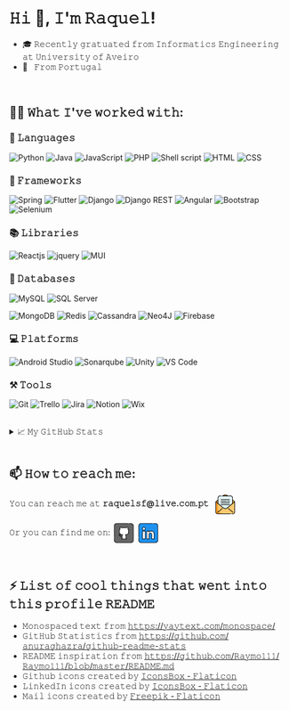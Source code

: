 # 𝙷𝚒 👋, 𝙸'𝚖 𝚁𝚊𝚚𝚞𝚎𝚕!

<!--
**Raqsf/Raqsf** is a ✨ _special_ ✨ repository because its `README.md` (this file) appears on your GitHub profile.

Here are some ideas to get you started:

- 🔭 I’m currently working on ...
- 🌱 I’m currently learning ...
- 👯 I’m looking to collaborate on ...
- 🤔 I’m looking for help with ...
- 💬 Ask me about ...
- 📫 How to reach me: ...
- 😄 Pronouns: ...
- ⚡ Fun fact: ...
-->

- 🎓 𝚁𝚎𝚌𝚎𝚗𝚝𝚕𝚢 𝚐𝚛𝚊𝚝𝚞𝚊𝚝𝚎𝚍 𝚏𝚛𝚘𝚖 𝙸𝚗𝚏𝚘𝚛𝚖𝚊𝚝𝚒𝚌𝚜 𝙴𝚗𝚐𝚒𝚗𝚎𝚎𝚛𝚒𝚗𝚐 𝚊𝚝 𝚄𝚗𝚒𝚟𝚎𝚛𝚜𝚒𝚝𝚢 𝚘𝚏 𝙰𝚟𝚎𝚒𝚛𝚘 
- 📍 &nbsp; 𝙵𝚛𝚘𝚖 𝙿𝚘𝚛𝚝𝚞𝚐𝚊𝚕

<br>

## 👩‍💻 𝚆𝚑𝚊𝚝 𝙸'𝚟𝚎 𝚠𝚘𝚛𝚔𝚎𝚍 𝚠𝚒𝚝𝚑:

### 📄 𝙻𝚊𝚗𝚐𝚞𝚊𝚐𝚎𝚜 <!-- programming, script and markup -->
<p>
<img alt="Python" src="https://img.shields.io/badge/Python-%2312100E.svg?logo=python&style=for-the-badge&logoColor=ffdd54"/>
<img alt="Java" src="https://img.shields.io/badge/java-%2312100E.svg?style=for-the-badge&logo=java&logoColor=white"/>
<img alt="JavaScript" src="https://img.shields.io/badge/javascript-%2312100E.svg?style=for-the-badge&logo=javascript&logoColor=%23F7DF1E"/>
<img alt="PHP" src="https://img.shields.io/badge/php-%2312100E.svg?style=for-the-badge&logo=php&logoColor=23777BB4"/>
<img alt="Shell script" src="https://img.shields.io/badge/shell_script-%2312100E.svg?style=for-the-badge&logo=gnu-bash&logoColor=white"/>
<img alt="HTML" src="https://img.shields.io/badge/html-%2312100E.svg?style=for-the-badge&logo=html5&logoColor=23E34F26"/>
<img alt="CSS" src="https://img.shields.io/badge/css-%2312100E.svg?style=for-the-badge&logo=css3&logoColor=1572b6"/>
</p>

### 🧱 𝙵𝚛𝚊𝚖𝚎𝚠𝚘𝚛𝚔𝚜
<p>
<img alt="Spring" src="https://img.shields.io/badge/spring-%2312100E.svg?style=for-the-badge&logo=spring&logoColor=236DB33F"/>
<img alt="Flutter" src="https://img.shields.io/badge/Flutter-%2312100E.svg?style=for-the-badge&logo=Flutter&logoColor=02569b"/>
<img alt="Django" src="https://img.shields.io/badge/django-%2312100E.svg?style=for-the-badge&logo=django&logoColor=092e20"/>
<img alt="Django REST" src="https://img.shields.io/badge/DJANGO-REST-ff1709?style=for-the-badge&logo=django&logoColor=092e20&color=ff1709&labelColor=12100e"/>
<img alt="Angular" src="https://img.shields.io/badge/angular-%2312100E.svg?style=for-the-badge&logo=angular&logoColor=dd0031"/>
<img alt="Bootstrap" src="https://img.shields.io/badge/bootstrap-%2312100E.svg?style=for-the-badge&logo=bootstrap&logoColor=563d7c"/>
<img alt="Selenium" src="https://img.shields.io/badge/-selenium-%2312100E?style=for-the-badge&logo=selenium&logoColor=43B02A"/>
</p>

### 📚 𝙻𝚒𝚋𝚛𝚊𝚛𝚒𝚎𝚜
<p>
<img alt="Reactjs" src="https://img.shields.io/badge/react-%2312100E.svg?style=for-the-badge&logo=react&logoColor=%2361DAFB"/>
<img alt="jquery" src="https://img.shields.io/badge/jquery-%2312100E.svg?style=for-the-badge&logo=jquery&logoColor=0769ad"/>
<img alt="MUI" src="https://img.shields.io/badge/MUI-%2312100E.svg?style=for-the-badge&logo=mui&logoColor=0081cb"/>
</p>

### 💾 𝙳𝚊𝚝𝚊𝚋𝚊𝚜𝚎𝚜
<p>
<img alt="MySQL" src="https://img.shields.io/badge/mysql-%2312100E.svg?style=for-the-badge&logo=mysql&logoColor=2300f"/>
<img alt="SQL Server" src="https://img.shields.io/badge/Microsoft%20SQL%20Sever-%2312100E?style=for-the-badge&logo=microsoft%20sql%20server&logoColor=CC2927"/>
</p>
<p>
<img alt="MongoDB" src="https://img.shields.io/badge/MongoDB-%2312100E.svg?style=for-the-badge&logo=mongodb&logoColor=4ea94b"/>
<img alt="Redis" src="https://img.shields.io/badge/redis-%2312100E.svg?style=for-the-badge&logo=redis&logoColor=dd0031"/>
<img alt="Cassandra" src="https://img.shields.io/badge/cassandra-%2312100E.svg?style=for-the-badge&logo=apache-cassandra&logoColor=1287B1"/>
<img alt="Neo4J" src="https://img.shields.io/badge/Neo4j-%2312100E?style=for-the-badge&logo=neo4j&logoColor=008CC1"/>
<img alt="Firebase" src="https://img.shields.io/badge/Firebase-%2312100E?style=for-the-badge&logo=Firebase&logoColor=039BE5"/>
</p>

### 💻 𝙿𝚕𝚊𝚝𝚏𝚘𝚛𝚖𝚜
<p>
<img alt="Android Studio" src="https://img.shields.io/badge/Android%20Studio-%2312100E.svg?style=for-the-badge&logo=android-studio&logoColor=3DDC84"/>
<img alt="Sonarqube" src="https://img.shields.io/badge/Sonarqube-%2312100E?style=for-the-badge&logo=Sonarqube&logoColor=039BE5"/>
<img alt="Unity" src="https://img.shields.io/badge/unity-%2312100E.svg?style=for-the-badge&logo=unity&logoColor=white"/>
<img alt="VS Code" src="https://img.shields.io/badge/Visual%20Studio%20Code-%2312100E.svg?style=for-the-badge&logo=visual-studio-code&logoColor=0078d7"/>
</p>

### ⚒ 𝚃𝚘𝚘𝚕𝚜
<p>
<img alt="Git" src="https://img.shields.io/badge/git-%2312100E.svg?style=for-the-badge&logo=git&logoColor=F05033"/>
<img alt="Trello" src="https://img.shields.io/badge/Trello-%2312100E.svg?style=for-the-badge&logo=Trello&logoColor=026AA7"/>
<img alt="Jira" src="https://img.shields.io/badge/jira-%2312100E.svg?style=for-the-badge&logo=jira&logoColor=0A0FFF"/>
<img alt="Notion" src="https://img.shields.io/badge/Notion-%2312100E.svg?style=for-the-badge&logo=notion&logoColor=white"/>
<img alt="Wix" src="https://img.shields.io/badge/wix-%2312100E?style=for-the-badge&logo=wix&logoColor=white"/>
</p>

<br>

<details>
<summary>📈 𝙼𝚢 𝙶𝚒𝚝𝙷𝚞𝚋 𝚂𝚝𝚊𝚝𝚜</summary>

<br> 
<!-- Themes: dark, radical, merko, gruvbox, tokyonight, onedark, cobalt, synthwave, highcontrast, dracula, gotham -->
<!-- [![Top Langs](https://github-readme-stats.vercel.app/api/top-langs/?username=Raqsf&layout=compact&langs_count=8)](https://github.com/Raqsf/Raqsf) -->

<p align="center">
<a href="https://github.com/Raqsf/Raqsf">
<img align="center" src="https://github-readme-stats-pi-gray-78.vercel.app/api/top-langs/?username=Raqsf&theme=dark" alt="Raquel's GitHub Top Languages" />
</a>
&nbsp;&nbsp;
<a href="https://github.com/Raqsf/Raqsf">
<img align="center" src="https://github-readme-stats.vercel.app/api?username=Raqsf&show_icons=true&line_height=27&count_private=true&theme=dark" alt="Raquel's GitHub Stats" />
</a>
</p>

</details>

<br>

## 📫 𝙷𝚘𝚠 𝚝𝚘 𝚛𝚎𝚊𝚌𝚑 𝚖𝚎:

<p align="left">
𝚈𝚘𝚞 𝚌𝚊𝚗 𝚛𝚎𝚊𝚌𝚑 𝚖𝚎 𝚊𝚝 <b>𝚛𝚊𝚚𝚞𝚎𝚕𝚜𝚏@𝚕𝚒𝚟𝚎.𝚌𝚘𝚖.𝚙𝚝</b>&nbsp;&nbsp;
<img height="35" align="center" src="./imgs/open-email.png">

𝙾𝚛 𝚢𝚘𝚞 𝚌𝚊𝚗 𝚏𝚒𝚗𝚍 𝚖𝚎 𝚘𝚗:
[<img src="./imgs/github.png" height="40em" align="center" alt="Follow Raqsf on Github" title="Follow Raqsf on Github"/>](https://github.com/Raqsf)
[<img src="./imgs/linkedin.png" height="40em" align="center" alt="Follow Raqsf on LinkedIn" title="Follow Raqsf on LinkedIn"/>](https://www.linkedin.com/in/raquel-ferreira-735476243)
</p>

<br>

## ⚡ 𝙻𝚒𝚜𝚝 𝚘𝚏 𝚌𝚘𝚘𝚕 𝚝𝚑𝚒𝚗𝚐𝚜 𝚝𝚑𝚊𝚝 𝚠𝚎𝚗𝚝 𝚒𝚗𝚝𝚘 𝚝𝚑𝚒𝚜 𝚙𝚛𝚘𝚏𝚒𝚕𝚎 𝚁𝙴𝙰𝙳𝙼𝙴

- 𝙼𝚘𝚗𝚘𝚜𝚙𝚊𝚌𝚎𝚍 𝚝𝚎𝚡𝚝 𝚏𝚛𝚘𝚖 [𝚑𝚝𝚝𝚙𝚜://𝚢𝚊𝚢𝚝𝚎𝚡𝚝.𝚌𝚘𝚖/𝚖𝚘𝚗𝚘𝚜𝚙𝚊𝚌𝚎/](https://yaytext.com/monospace/)
- 𝙶𝚒𝚝𝙷𝚞𝚋 𝚂𝚝𝚊𝚝𝚒𝚜𝚝𝚒𝚌𝚜 𝚏𝚛𝚘𝚖 [𝚑𝚝𝚝𝚙𝚜://𝚐𝚒𝚝𝚑𝚞𝚋.𝚌𝚘𝚖/𝚊𝚗𝚞𝚛𝚊𝚐𝚑𝚊𝚣𝚛𝚊/𝚐𝚒𝚝𝚑𝚞𝚋-𝚛𝚎𝚊𝚍𝚖𝚎-𝚜𝚝𝚊𝚝𝚜](https://github.com/anuraghazra/github-readme-stats)
- 𝚁𝙴𝙰𝙳𝙼𝙴 𝚒𝚗𝚜𝚙𝚒𝚛𝚊𝚝𝚒𝚘𝚗 𝚏𝚛𝚘𝚖 [𝚑𝚝𝚝𝚙𝚜://𝚐𝚒𝚝𝚑𝚞𝚋.𝚌𝚘𝚖/𝚁𝚊𝚢𝚖𝚘𝟷𝟷𝟷/𝚁𝚊𝚢𝚖𝚘𝟷𝟷𝟷/𝚋𝚕𝚘𝚋/𝚖𝚊𝚜𝚝𝚎𝚛/𝚁𝙴𝙰𝙳𝙼𝙴.𝚖𝚍](https://github.com/Raymo111/Raymo111/blob/master/README.md)
- 𝙶𝚒𝚝𝚑𝚞𝚋 𝚒𝚌𝚘𝚗𝚜 𝚌𝚛𝚎𝚊𝚝𝚎𝚍 𝚋𝚢 [𝙸𝚌𝚘𝚗𝚜𝙱𝚘𝚡 - 𝙵𝚕𝚊𝚝𝚒𝚌𝚘𝚗](https://www.flaticon.com/free-icons/github)
- 𝙻𝚒𝚗𝚔𝚎𝚍𝙸𝚗 𝚒𝚌𝚘𝚗𝚜 𝚌𝚛𝚎𝚊𝚝𝚎𝚍 𝚋𝚢 [𝙸𝚌𝚘𝚗𝚜𝙱𝚘𝚡 - 𝙵𝚕𝚊𝚝𝚒𝚌𝚘𝚗](https://www.flaticon.com/free-icons/linkedin)
- 𝙼𝚊𝚒𝚕 𝚒𝚌𝚘𝚗𝚜 𝚌𝚛𝚎𝚊𝚝𝚎𝚍 𝚋𝚢 [𝙵𝚛𝚎𝚎𝚙𝚒𝚔 - 𝙵𝚕𝚊𝚝𝚒𝚌𝚘𝚗](https://www.flaticon.com/free-icons/mail)
<!-- - Periscope icons created by [IconsBox - Flaticon](https://www.flaticon.com/free-icons/periscope) -->

